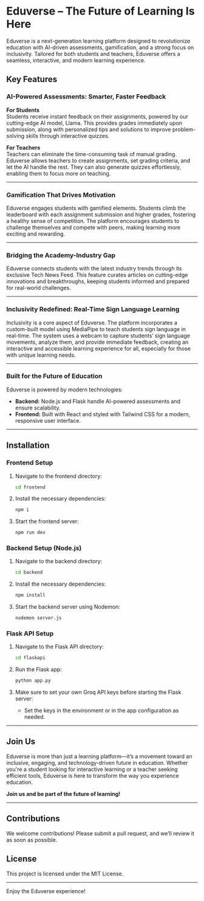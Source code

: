 # Eduverse – The Future of Learning Is Here

Eduverse is a next-generation learning platform designed to revolutionize education with AI-driven assessments, gamification, and a strong focus on inclusivity. Tailored for both students and teachers, Eduverse offers a seamless, interactive, and modern learning experience.

## Key Features

### AI-Powered Assessments: Smarter, Faster Feedback

**For Students**  
Students receive instant feedback on their assignments, powered by our cutting-edge AI model, Llama. This provides grades immediately upon submission, along with personalized tips and solutions to improve problem-solving skills through interactive quizzes.

**For Teachers**  
Teachers can eliminate the time-consuming task of manual grading. Eduverse allows teachers to create assignments, set grading criteria, and let the AI handle the rest. They can also generate quizzes effortlessly, enabling them to focus more on teaching.

---

### Gamification That Drives Motivation

Eduverse engages students with gamified elements. Students climb the leaderboard with each assignment submission and higher grades, fostering a healthy sense of competition. The platform encourages students to challenge themselves and compete with peers, making learning more exciting and rewarding.

---

### Bridging the Academy-Industry Gap

Eduverse connects students with the latest industry trends through its exclusive Tech News Feed. This feature curates articles on cutting-edge innovations and breakthroughs, keeping students informed and prepared for real-world challenges.

---

### Inclusivity Redefined: Real-Time Sign Language Learning

Inclusivity is a core aspect of Eduverse. The platform incorporates a custom-built model using MediaPipe to teach students sign language in real-time. The system uses a webcam to capture students’ sign language movements, analyze them, and provide immediate feedback, creating an interactive and accessible learning experience for all, especially for those with unique learning needs.

---

### Built for the Future of Education

Eduverse is powered by modern technologies:
- **Backend:** Node.js and Flask handle AI-powered assessments and ensure scalability.
- **Frontend:** Built with React and styled with Tailwind CSS for a modern, responsive user interface.

---

## Installation

### Frontend Setup

1. Navigate to the frontend directory:
   ```bash
   cd frontend
   ```

2. Install the necessary dependencies:
   ```bash
   npm i
   ```

3. Start the frontend server:
   ```bash
   npm run dev
   ```

### Backend Setup (Node.js)

1. Navigate to the backend directory:
   ```bash
   cd backend
   ```

2. Install the necessary dependencies:
   ```bash
   npm install
   ```

3. Start the backend server using Nodemon:
   ```bash
   nodemon server.js
   ```

### Flask API Setup

1. Navigate to the Flask API directory:
   ```bash
   cd flaskapi
   ```

2. Run the Flask app:
   ```bash
   python app.py
   ```

3. Make sure to set your own Groq API keys before starting the Flask server:
   - Set the keys in the environment or in the app configuration as needed.

---

## Join Us

Eduverse is more than just a learning platform—it’s a movement toward an inclusive, engaging, and technology-driven future in education. Whether you're a student looking for interactive learning or a teacher seeking efficient tools, Eduverse is here to transform the way you experience education.

**Join us and be part of the future of learning!**

---

## Contributions

We welcome contributions! Please submit a pull request, and we’ll review it as soon as possible.

## License

This project is licensed under the MIT License.

---

Enjoy the Eduverse experience!
